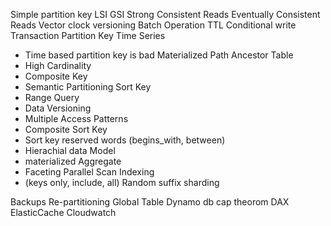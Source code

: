 Simple partition key
LSI
GSI
Strong Consistent Reads
Eventually Consistent Reads
Vector clock versioning
Batch Operation
TTL
Conditional write
Transaction
Partition Key
Time Series
* Time based partition key is bad
Materialized Path
Ancestor Table
* High Cardinality
* Composite Key
* Semantic Partitioning
Sort Key
* Range Query
* Data Versioning
* Multiple Access Patterns
* Composite Sort Key
* Sort key reserved words (begins_with, between)
* Hierachial data Model
* materialized Aggregate
* Faceting
Parallel Scan
Indexing
* (keys only, include, all)
Random suffix sharding


Backups
Re-partitioning
Global Table
Dynamo db cap theorom
DAX
ElasticCache
Cloudwatch
